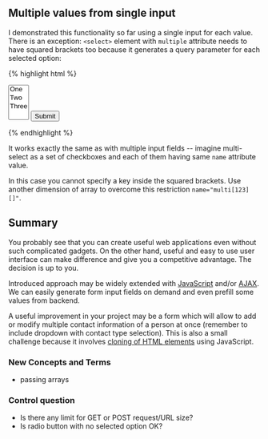 ## Multiple values from single input
I demonstrated this functionality so far using a single input for each value. There is an exception: `<select>`
element with `multiple` attribute needs to have squared brackets too because it generates a query parameter for
each selected option:

{% highlight html %}
<form action="..." method="post">
    <select name="multi[]" multiple="multiple">
        <option value="1">One</option>
        <option value="2">Two</option>
        <option value="3">Three</option>
    </select>
    <input type="submit">
</form>
{% endhighlight %}

It works exactly the same as with multiple input fields -- imagine multi-select as a set of checkboxes and each of
them having same `name` attribute value.

In this case you cannot specify a key inside the squared brackets. Use another dimension of array to overcome this
restriction `name="multi[123][]"`.

## Summary
You probably see that you can create useful web applications even without such complicated gadgets. On the other hand,
useful and easy to use user interface can make difference and give you a competitive advantage. The decision is up to you.

Introduced approach may be widely extended with [JavaScript](/articles/javascript/) and/or [AJAX](/articles/javascript/#ajax).
We can easily generate form input fields on demand and even prefill some values from backend.

A useful improvement in your project may be a form which will allow to add or modify multiple contact information of
a person at once (remember to include dropdown with contact type selection). This is also a small challenge because it
involves [cloning of HTML elements](https://developer.mozilla.org/en-US/docs/Web/API/Node/cloneNode) using JavaScript.

### New Concepts and Terms
- passing arrays

### Control question
- Is there any limit for GET or POST request/URL size?
- Is radio button with no selected option OK?